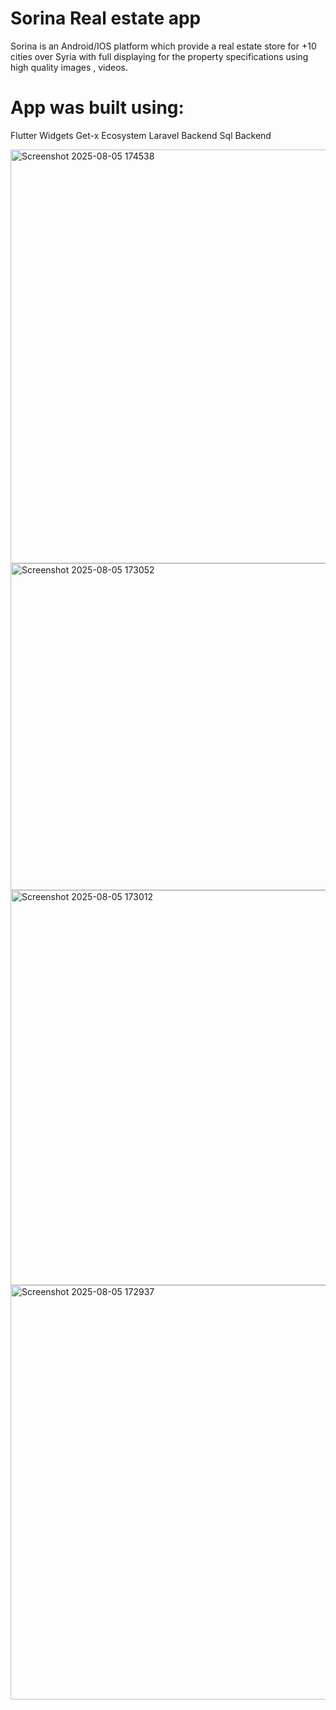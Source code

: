 # Sorina Real estate app
Sorina is an Android/IOS platform which provide a real estate store for +10 cities over Syria with full displaying for the property specifications using high quality images , videos.
# App was built using:
Flutter Widgets
Get-x Ecosystem
Laravel Backend
Sql Backend

<img width="1112" height="662" alt="Screenshot 2025-08-05 174538" src="https://github.com/user-attachments/assets/fdb949c3-6c38-4142-870e-4d6338c328bb" />
<img width="979" height="523" alt="Screenshot 2025-08-05 173052" src="https://github.com/user-attachments/assets/a6182d7c-630e-4985-97d7-1c5468fdbfff" />
<img width="1100" height="632" alt="Screenshot 2025-08-05 173012" src="https://github.com/user-attachments/assets/10542c5b-b5b0-4b13-abe0-c6c1cf6411b9" />
<img width="1104" height="663" alt="Screenshot 2025-08-05 172937" src="https://github.com/user-attachments/assets/bd3abf9e-1964-4ec5-b206-943f229562d7" />
